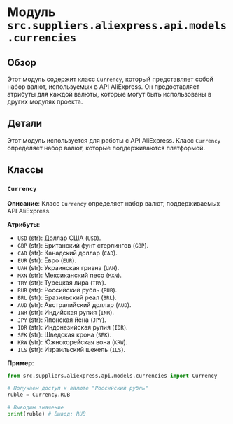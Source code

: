 # Модуль `src.suppliers.aliexpress.api.models.currencies`

## Обзор

Этот модуль содержит класс `Currency`, который представляет собой набор валют, используемых в API AliExpress. Он предоставляет атрибуты для каждой валюты, которые могут быть использованы в других модулях проекта. 

## Детали

Этот модуль используется для работы с API AliExpress. Класс `Currency` определяет набор валют, которые поддерживаются платформой. 

## Классы

### `Currency`

**Описание**:  Класс `Currency` определяет набор валют, поддерживаемых API AliExpress. 

**Атрибуты**:

- `USD` (str): Доллар США (`USD`).
- `GBP` (str): Британский фунт стерлингов (`GBP`).
- `CAD` (str): Канадский доллар (`CAD`).
- `EUR` (str): Евро (`EUR`).
- `UAH` (str): Украинская гривна (`UAH`).
- `MXN` (str): Мексиканский песо (`MXN`).
- `TRY` (str): Турецкая лира (`TRY`).
- `RUB` (str): Российский рубль (`RUB`).
- `BRL` (str): Бразильский реал (`BRL`).
- `AUD` (str): Австралийский доллар (`AUD`).
- `INR` (str): Индийская рупия (`INR`).
- `JPY` (str): Японская йена (`JPY`).
- `IDR` (str): Индонезийская рупия (`IDR`).
- `SEK` (str): Шведская крона (`SEK`).
- `KRW` (str): Южнокорейская вона (`KRW`).
- `ILS` (str): Израильский шекель (`ILS`).

**Пример**:
```python
from src.suppliers.aliexpress.api.models.currencies import Currency

# Получаем доступ к валюте "Российский рубль"
ruble = Currency.RUB

# Выводим значение 
print(ruble) # Вывод: RUB
```